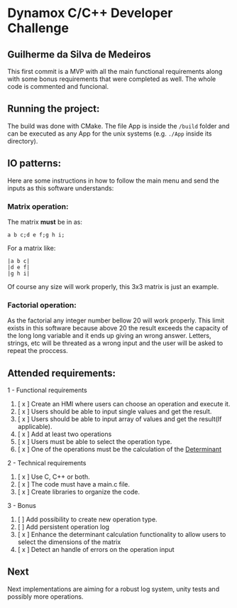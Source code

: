 # Dynamox C/C++ Developer Challenge

## Guilherme da Silva de Medeiros

This first commit is a MVP with all the main functional requirements along with some bonus requirements that were completed as well.
The whole code is commented and funcional.

## Running the project:

The build was done with CMake. The file App is inside the `/build` folder and can be executed as any App for the unix systems (e.g. `./App` inside its directory).

## IO patterns:

Here are some instructions in how to follow the main menu and send the inputs as this software understands:

### Matrix operation:
The matrix **must** be in as:

```a b c;d e f;g h i;``` 

For a matrix like:

```
|a b c|
|d e f|
|g h i|
```

Of course any size will work properly, this 3x3 matrix is just an example.

### Factorial operation:
As the factorial any integer number bellow 20 will work properly. This limit exists in this software because above 20 the result exceeds the capacity of the long long variable and it ends up giving an wrong answer.
Letters, strings, etc will be threated as a wrong input and the user will be asked to repeat the proccess.

## Attended requirements:

1 - Functional requirements
1. [ x ] Create an HMI where users can choose an operation and execute it.
1. [ x ] Users should be able to input single values and get the result.
1. [ x ] Users should be able to input array of values and get the result(If applicable).
1. [ x ] Add at least two operations
1. [ x ] Users must be able to select the operation type.
1. [ x ] One of the operations must be the calculation of the [Determinant](https://en.wikipedia.org/wiki/Determinant)

2 - Technical requirements
1. [ x ] Use C, C++ or both.
1. [ x ] The code must have a main.c file.
1. [ x ] Create libraries to organize the code.

3 - Bonus
1. [ ] Add possibility to create new operation type.
1. [ ] Add persistent operation log
1. [ x ] Enhance the determinant calculation functionality to allow users to select the dimensions of the matrix
1. [ x ] Detect an handle of errors on the operation input

## Next

Next implementations are aiming for a robust log system, unity tests and possibly more operations.